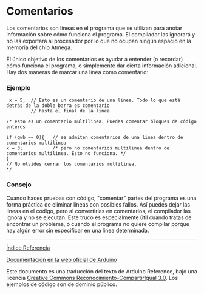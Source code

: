# Comentarios

Los comentarios son lineas en el programa que se utilizan para anotar información sobre cómo funciona el programa. El compilador las ignorará y no las exportará al procesador por lo que no ocupan ningún espacio en la memoria del chip Atmega.

El único objetivo de los comentarios es ayudar a entender (o recordar) cómo funciona el programa, o simplemente dar cierta información adicional. Hay dos maneras de marcar una linea como comentario:

### Ejemplo

```Arduino
 x = 5;  // Esto es un comentario de una linea. Todo lo que está detrás de la doble barra es comentario 
         // hasta el final de la linea

/* esto es un comentario multilinea. Puedes comentar bloques de código enteros

if (gwb == 0){   // se admiten comentarios de una linea dentro de comentarios multilinea
x = 3;           /* pero no comentarios multilinea dentro de comentarios multilinea. Esto no funciona. */
}
// No olvides cerrar los comentarios multilinea.
*/
```

### Consejo
Cuando haces pruebas con código, "comentar" partes del programa es una forma práctica de eliminar lineas con posibles fallos. Así puedes dejar las lineas en el código, pero al convertirlas en comentarios, el compilador las ignora y no se ejecutan. Este truco es especialmente útil cuando tratas de encontrar un problema, o cuando el programa no quiere compilar porque hay algún error sin especificar en una linea determinada.

-------------------------

[Índice Referencia](https://github.com/Hector-G/WIP/blob/master/Arduino/Reference.md)


[Documentación en la web oficial de Arduino](https://www.arduino.cc/en/Reference/Comments)

Este documento es una traducción del texto de Arduino Reference, bajo una licencia [Creative Commons Reconocimiento-CompartirIgual 3.0](https://creativecommons.org/licenses/by-sa/3.0/es/). Los ejemplos de código son de dominio público.
